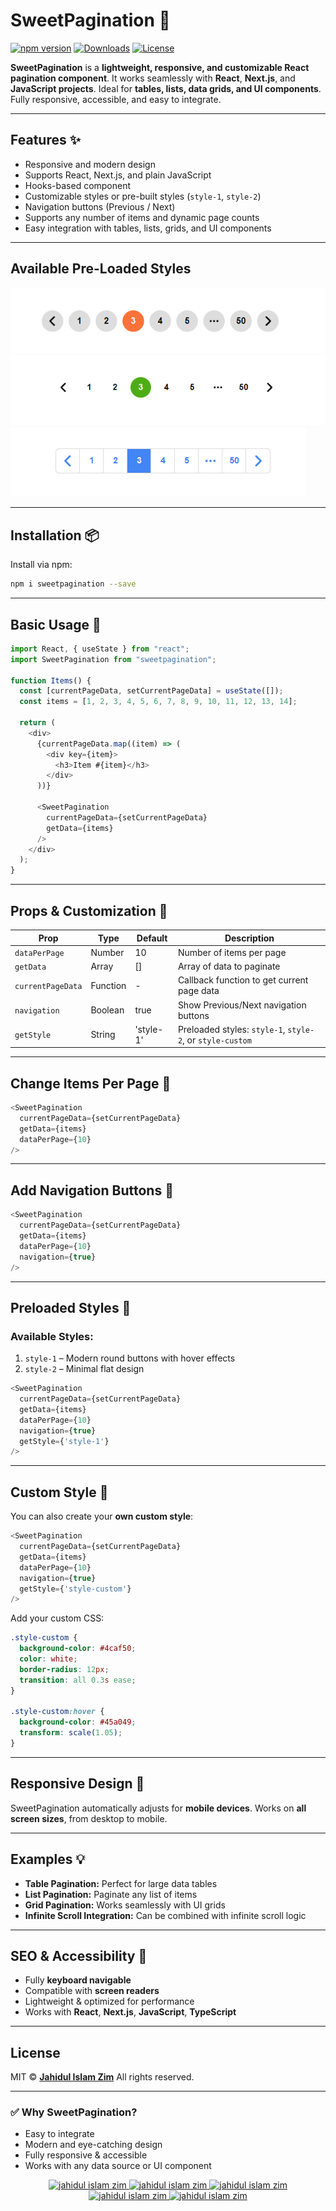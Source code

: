 # SweetPagination 🚀

[![npm version](https://img.shields.io/npm/v/sweetpagination?color=blue\&label=version)](https://www.npmjs.com/package/sweetpagination)
[![Downloads](https://img.shields.io/npm/dt/sweetpagination)](https://www.npmjs.com/package/sweetpagination)
[![License](https://img.shields.io/npm/l/sweetpagination)](https://github.com/jahidulislamzim/sweetpagination/blob/main/LICENSE)

**SweetPagination** is a **lightweight, responsive, and customizable React pagination component**.
It works seamlessly with **React**, **Next.js**, and **JavaScript projects**. Ideal for **tables, lists, data grids, and UI components**. Fully responsive, accessible, and easy to integrate.

---

## Features ✨

* Responsive and modern design
* Supports React, Next.js, and plain JavaScript
* Hooks-based component
* Customizable styles or pre-built styles (`style-1`, `style-2`)
* Navigation buttons (Previous / Next)
* Supports any number of items and dynamic page counts
* Easy integration with tables, lists, grids, and UI components

---

## Available Pre-Loaded Styles


![Common Style](https://raw.githubusercontent.com/jahidulislamzim/sweetpagination/main/Assets/Common-Style.png)
![Style 1](https://raw.githubusercontent.com/jahidulislamzim/sweetpagination/main/Assets/Style-1.png)
![Style 2](https://raw.githubusercontent.com/jahidulislamzim/sweetpagination/main/Assets/Style-2.png)


---
## Installation 📦

Install via npm:

```bash
npm i sweetpagination --save
```

---

## Basic Usage 🔹

```javascript
import React, { useState } from "react";
import SweetPagination from "sweetpagination";

function Items() {
  const [currentPageData, setCurrentPageData] = useState([]);
  const items = [1, 2, 3, 4, 5, 6, 7, 8, 9, 10, 11, 12, 13, 14];

  return (
    <div>
      {currentPageData.map((item) => (
        <div key={item}>
          <h3>Item #{item}</h3>
        </div>
      ))}

      <SweetPagination
        currentPageData={setCurrentPageData}
        getData={items}
      />
    </div>
  );
}
```




---

## Props & Customization 🎨

| Prop              | Type     | Default   | Description                                               |
| ----------------- | -------- | --------- | --------------------------------------------------------- |
| `dataPerPage`     | Number   | 10        | Number of items per page                                  |
| `getData`         | Array    | \[]       | Array of data to paginate                                 |
| `currentPageData` | Function | -         | Callback function to get current page data                |
| `navigation`      | Boolean  | true      | Show Previous/Next navigation buttons                     |
| `getStyle`        | String   | 'style-1' | Preloaded styles: `style-1`, `style-2`, or `style-custom` |

---

## Change Items Per Page 🔹

```javascript
<SweetPagination
  currentPageData={setCurrentPageData}
  getData={items}
  dataPerPage={10}
/>
```

---

## Add Navigation Buttons 🔹

```javascript
<SweetPagination
  currentPageData={setCurrentPageData}
  getData={items}
  dataPerPage={10}
  navigation={true}
/>
```

---

## Preloaded Styles 🔹

### Available Styles:

1. `style-1` – Modern round buttons with hover effects
2. `style-2` – Minimal flat design

```javascript
<SweetPagination
  currentPageData={setCurrentPageData}
  getData={items}
  dataPerPage={10}
  navigation={true}
  getStyle={'style-1'}
/>
```

---

## Custom Style 🔹

You can also create your **own custom style**:

```javascript
<SweetPagination
  currentPageData={setCurrentPageData}
  getData={items}
  dataPerPage={10}
  navigation={true}
  getStyle={'style-custom'}
/>
```

Add your custom CSS:

```css
.style-custom {
  background-color: #4caf50;
  color: white;
  border-radius: 12px;
  transition: all 0.3s ease;
}

.style-custom:hover {
  background-color: #45a049;
  transform: scale(1.05);
}
```

---

## Responsive Design 📱

SweetPagination automatically adjusts for **mobile devices**. Works on **all screen sizes**, from desktop to mobile.

---

## Examples 💡

* **Table Pagination:** Perfect for large data tables
* **List Pagination:** Paginate any list of items
* **Grid Pagination:** Works seamlessly with UI grids
* **Infinite Scroll Integration:** Can be combined with infinite scroll logic

---

## SEO & Accessibility 🔹

* Fully **keyboard navigable**
* Compatible with **screen readers**
* Lightweight & optimized for performance
* Works with **React**, **Next.js**, **JavaScript**, **TypeScript**

---

## License

MIT © [**Jahidul Islam Zim**](https://jahidulislamzim.com/)
All rights reserved.

---

### ✅ Why SweetPagination?

* Easy to integrate
* Modern and eye-catching design
* Fully responsive & accessible
* Works with any data source or UI component




<div align="center" >

<a href="mailto:jahidulislamzim845@gmail.com">
<img
src='https://img.shields.io/badge/Gmail-D14836?style=for-the-badge&logo=gmail&logoColor=white'
alt='jahidul islam zim'
/>
</a>

<a href="tel:+8801780115943">
<img
src='https://img.shields.io/badge/WhatsApp-25D366?style=for-the-badge&logo=whatsapp&logoColor=white'
alt='jahidul islam zim'
/>
</a>
<a href="https://jahidulislamzim.netlify.app" target="_blank">
<img
src='https://img.shields.io/badge/website-000000?style=for-the-badge&logo=About.me&logoColor=white'
alt='jahidul islam zim'
/>

<a href="https://www.linkedin.com/in/jahidulislamzim/" target="_blank">
<img
src='https://img.shields.io/badge/LinkedIn-0077B5?style=for-the-badge&logo=linkedin&logoColor=white'
alt='jahidul islam zim'
/>
</a>

<a href="https://github.com/jahidulislamzim" target="_blank">
<img
src='https://img.shields.io/badge/GitHub-100000?style=for-the-badge&logo=github&logoColor=white'
alt='jahidul islam zim'
/>
</a>

</div>

